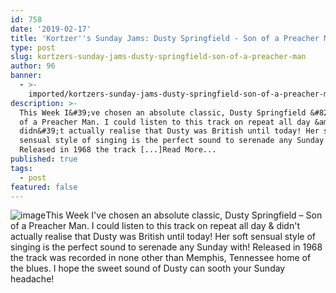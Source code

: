 ```yaml
---
id: 758
date: '2019-02-17'
title: 'Kortzer''s Sunday Jams: Dusty Springfield - Son of a Preacher Man - Loose Lips'
type: post
slug: kortzers-sunday-jams-dusty-springfield-son-of-a-preacher-man
author: 96
banner:
  - >-
    imported/kortzers-sunday-jams-dusty-springfield-son-of-a-preacher-man/image758.jpeg
description: >-
  This Week I&#39;ve chosen an absolute classic, Dusty Springfield &#8211; Son
  of a Preacher Man. I could listen to this track on repeat all day &amp;
  didn&#39;t actually realise that Dusty was British until today! Her soft
  sensual style of singing is the perfect sound to serenade any Sunday with!
  Released in 1968 the track [...]Read More...
published: true
tags:
  - post
featured: false
---
```

![image](../imported/kortzers-sunday-jams-dusty-springfield-son-of-a-preacher-man/image758.jpeg)This Week I've chosen an absolute classic, Dusty Springfield – Son of a Preacher Man. I could listen to this track on repeat all day & didn't actually realise that Dusty was British until today! Her soft sensual style of singing is the perfect sound to serenade any Sunday with! Released in 1968 the track was recorded in none other than Memphis, Tennessee home of the blues. I hope the sweet sound of Dusty can sooth your Sunday headache!